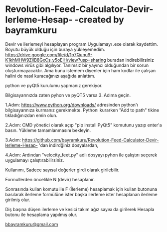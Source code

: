 # Revolution-Feed-Calculator-Devir-lerleme-Hesap- -created by bayramkuru
Devir ve ilerlemeyi hesaplayan program
Uygulamayı .exe olarak kaydettim. Boyutu büyük olduğu için buraya yükleyemedim.
https://drive.google.com/file/d/1p7Qunu9-K1khMHW9ZilB8GxCs_y5oElH/view?usp=sharing buradan indirebilirsiniz windows virüs gibi algılıyor. Tanımsız bir yayıncı olduğundan bir sorun oluşturmayacaktır. Ama bunu istemem diyenler için ham kodlar ile çalışan halini de nasıl kuracağınızı aşağıda anlattım.

python ve pyQt5 kurulumu yapmanız gerekiyor.

Bilgisayarınızda zaten pyhon ve pyQT5 varsa 3. Adıma geçin.

1.Adım: https://www.python.org/downloads/ adresinden python'ı bilgisayarınıza kurmanız gerekmekte. Pythonı kurarken "Add to path" tikine tıkladığınızdan emin olun.

2.Adım: CMD yönetici olarak açıp "pip install PyQt5" komutunu yazıp enter'a basın. Yükleme tamamlanmasını bekleyin.

3.Adım: https://github.com/bayramkuru/Revolution-Feed-Calculator-Devir-lerleme-Hesap- 'dan indirdğiniz dosyalardan,

4.Adım: Ardından "velocity_feet.py" adlı dosyayı pyhon ile çalıştırı seçerek uygulamayı çalıştırabilirsiniz.

Kullanımı,
Sadece sayısal değerler girdi olarak girilebilir.

Formullerden öncelikle N (devir) hesaplanır.

Sonrasında kullan komutu ile F (İlerleme) hesaplamak için kullan butonuna basılarak ilerleme formülüne ister başka ilerleme ister hesaplanan ilerleme girilmiş olur.

Diş başına düşen ilerleme ve kesici takım ağız sayısı da girilerek Hesapla butonu ile hesaplama yapılmış olur.

bbayramkuru@gmail.com
